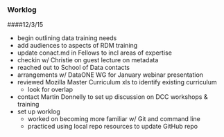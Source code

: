 ### Worklog

####12/3/15
* begin outlining data training needs
* add audiences to aspects of RDM training
* update conact.md in Fellows to incl areas of expertise
* checkin w/ Christie on guest lecture on metadata
* reached out to School of Data contacts
* arrangements w/ DataONE WG for January webinar presentation
* reviewed Mozilla Master Curriculum xls to identify existing curriculum
  * look for overlap
* contact Martin Donnelly to set up discussion on DCC workshops & training
* set up worklog
  * worked on becoming more familiar w/ Git and command line
  * practiced using local repo resources to update GitHub repo
